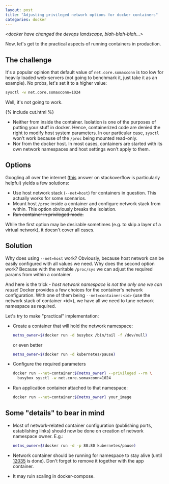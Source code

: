 ```yaml
---
layout: post
title: "Adjusting privileged network options for docker containers"
categories: docker
---
```


*&lt;docker have changed the devops landscape, blah-blah-blah...&gt;*

Now, let's get to the practical aspects of running containers in production.

## The challenge

It's a popular opinion that default value of `net.core.somaxconn` is too low for
heavily loaded web-servers (not going to benchmark it, just take it as an
example). No probs, let's set it to a higher value:

```bash
sysctl -w net.core.somaxconn=1024
```

Well, it's not going to work.

{% include cut.html %}

* Neither from inside the container. Isolation is one of the purposes of putting
  your stuff in docker. Hence, containerized code are denied the right to modify
  host system parameters. In our particular case, `sysctl` won't work because of
  the `/proc` being mounted read-only.
* Nor from the docker host. In most cases, containers are started with its own
  network namespaces and host settings won't apply to them.

## Options

Googling all over the internet ([this][so_answer] answer on stackoverflow is
particularly helpful) yields a few solutions:

* Use host network stack (`--net=host`) for containers in question. This
  actually works for some scenarios.
* Mount host `/proc` inside a container and configure network stack from within.
  This option obviously breaks the isolation.
* <del>Run container in privileged mode.</del>

While the first option may be desirable sometimes (e.g. to skip a layer of
a virtual network), it doesn't cover all cases.

## Solution

Why does using `--net=host` work? Obviously, because host network can be easily
configured with all values we need. Why does the second option work? Because
with the writable `/proc/sys` we can adjust the required params from within a
container.

And here is the trick - *host network namespace is not the only one we can
reuse!* Docker provides a few choices for the container's network configuration.
With one of them being `--net=container:<id>` (use the network stack of
container &lt;id&gt;), we have all we need to tune network namespace as required.

Let's try to make "practical" implementation:

* Create a container that will hold the network namespace:

  ```bash
  netns_owner=$(docker run -d busybox /bin/tail -f /dev/null)
  ```

  or even better

  ```bash
  netns_owner=$(docker run -d kubernetes/pause)
  ```

* Configure the required parameters

  ```bash
  docker run --net=container:${netns_owner} --privileged --rm \
    busybox sysctl -w net.core.somaxconn=1024
  ```

* Run application container attached to that namespace:

  ```bash
  docker run --net=container:${netns_owner} your_image
  ```

## Some "details" to bear in mind

* Most of network-related container configuration (publishing ports,
  establishing links) should now be done on creation of network namespace
  owner. E.g.:

  ```bash
  netns_owner=$(docker run -d -p 80:80 kubernetes/pause)
  ```

* Network container should be running for namespace to stay alive (until
  [12035][docker_netns_pinning] is done). Don't forget to remove it together
  with the app container.
* It may ruin scaling in docker-compose.


  [so_answer]: http://stackoverflow.com/questions/26177059/refresh-net-core-somaxcomm-or-any-sysctl-property-for-docker-containers/26197875#26197875
  [docker_netns_pinning]: https://github.com/docker/docker/issues/12035


